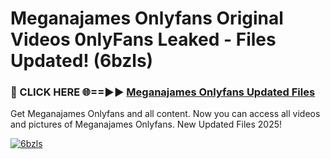 # Meganajames Onlyfans Original Videos 0nlyFans Leaked - Files Updated! (6bzls)

<h3>🔴 CLICK HERE 🌐==►► <a href="https://tinyurl.com/ehrbuxhb" rel="nofollow">Meganajames Onlyfans Updated Files</a></h3>

Get Meganajames Onlyfans and all content. Now you can access all videos and pictures of Meganajames Onlyfans. New Updated Files 2025!

[![6bzls](https://i.imgur.com/lVYEuWS.gif)](https://tinyurl.com/ehrbuxhb)
